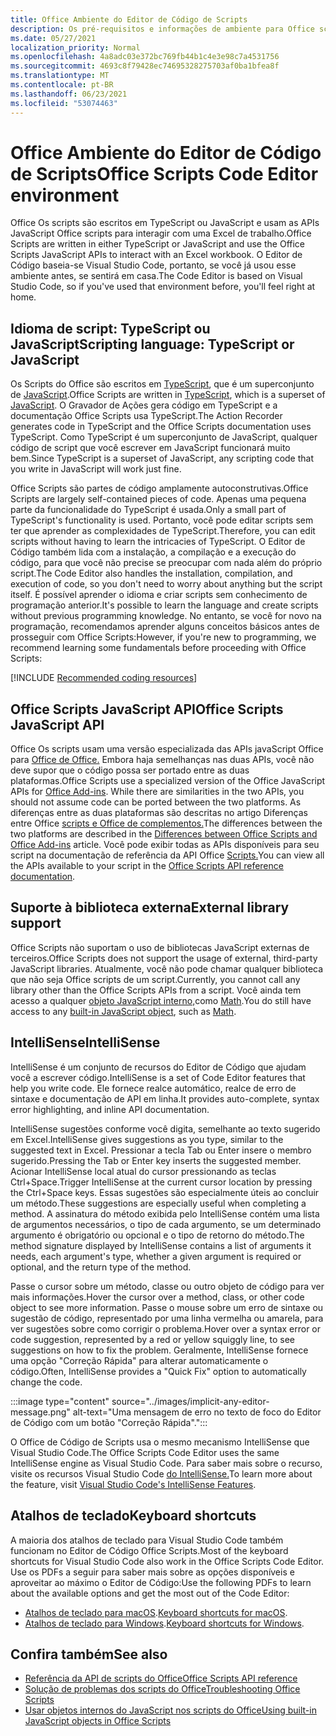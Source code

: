 ```yaml
---
title: Office Ambiente do Editor de Código de Scripts
description: Os pré-requisitos e informações de ambiente para Office scripts em Excel na Web.
ms.date: 05/27/2021
localization_priority: Normal
ms.openlocfilehash: 4a8adc03e372bc769fb44b1c4e3e98c7a4531756
ms.sourcegitcommit: 4693c8f79428ec74695328275703af0ba1bfea8f
ms.translationtype: MT
ms.contentlocale: pt-BR
ms.lasthandoff: 06/23/2021
ms.locfileid: "53074463"
---
```

# <a name="office-scripts-code-editor-environment"></a><span data-ttu-id="f446e-103">Office Ambiente do Editor de Código de Scripts</span><span class="sxs-lookup"><span data-stu-id="f446e-103">Office Scripts Code Editor environment</span></span>

<span data-ttu-id="f446e-104">Office Os scripts são escritos em TypeScript ou JavaScript e usam as APIs JavaScript Office scripts para interagir com uma Excel de trabalho.</span><span class="sxs-lookup"><span data-stu-id="f446e-104">Office Scripts are written in either TypeScript or JavaScript and use the Office Scripts JavaScript APIs to interact with an Excel workbook.</span></span> <span data-ttu-id="f446e-105">O Editor de Código baseia-se Visual Studio Code, portanto, se você já usou esse ambiente antes, se sentirá em casa.</span><span class="sxs-lookup"><span data-stu-id="f446e-105">The Code Editor is based on Visual Studio Code, so if you've used that environment before, you'll feel right at home.</span></span>

## <a name="scripting-language-typescript-or-javascript"></a><span data-ttu-id="f446e-106">Idioma de script: TypeScript ou JavaScript</span><span class="sxs-lookup"><span data-stu-id="f446e-106">Scripting language: TypeScript or JavaScript</span></span>

<span data-ttu-id="f446e-107">Os Scripts do Office são escritos em [TypeScript](https://www.typescriptlang.org/docs/home.html), que é um superconjunto de [JavaScript](https://developer.mozilla.org/docs/Web/JavaScript).</span><span class="sxs-lookup"><span data-stu-id="f446e-107">Office Scripts are written in [TypeScript](https://www.typescriptlang.org/docs/home.html), which is a superset of [JavaScript](https://developer.mozilla.org/docs/Web/JavaScript).</span></span> <span data-ttu-id="f446e-108">O Gravador de Ações gera código em TypeScript e a documentação Office Scripts usa TypeScript.</span><span class="sxs-lookup"><span data-stu-id="f446e-108">The Action Recorder generates code in TypeScript and the Office Scripts documentation uses TypeScript.</span></span> <span data-ttu-id="f446e-109">Como TypeScript é um superconjunto de JavaScript, qualquer código de script que você escrever em JavaScript funcionará muito bem.</span><span class="sxs-lookup"><span data-stu-id="f446e-109">Since TypeScript is a superset of JavaScript, any scripting code that you write in JavaScript will work just fine.</span></span>

<span data-ttu-id="f446e-110">Office Scripts são partes de código amplamente autoconstrutivas.</span><span class="sxs-lookup"><span data-stu-id="f446e-110">Office Scripts are largely self-contained pieces of code.</span></span> <span data-ttu-id="f446e-111">Apenas uma pequena parte da funcionalidade do TypeScript é usada.</span><span class="sxs-lookup"><span data-stu-id="f446e-111">Only a small part of TypeScript's functionality is used.</span></span> <span data-ttu-id="f446e-112">Portanto, você pode editar scripts sem ter que aprender as complexidades de TypeScript.</span><span class="sxs-lookup"><span data-stu-id="f446e-112">Therefore, you can edit scripts without having to learn the intricacies of TypeScript.</span></span> <span data-ttu-id="f446e-113">O Editor de Código também lida com a instalação, a compilação e a execução do código, para que você não precise se preocupar com nada além do próprio script.</span><span class="sxs-lookup"><span data-stu-id="f446e-113">The Code Editor also handles the installation, compilation, and execution of code, so you don't need to worry about anything but the script itself.</span></span> <span data-ttu-id="f446e-114">É possível aprender o idioma e criar scripts sem conhecimento de programação anterior.</span><span class="sxs-lookup"><span data-stu-id="f446e-114">It's possible to learn the language and create scripts without previous programming knowledge.</span></span> <span data-ttu-id="f446e-115">No entanto, se você for novo na programação, recomendamos aprender alguns conceitos básicos antes de prosseguir com Office Scripts:</span><span class="sxs-lookup"><span data-stu-id="f446e-115">However, if you're new to programming, we recommend learning some fundamentals before proceeding with Office Scripts:</span></span>

[!INCLUDE [Recommended coding resources](../includes/coding-basics-references.md)]

## <a name="office-scripts-javascript-api"></a><span data-ttu-id="f446e-116">Office Scripts JavaScript API</span><span class="sxs-lookup"><span data-stu-id="f446e-116">Office Scripts JavaScript API</span></span>

<span data-ttu-id="f446e-117">Office Os scripts usam uma versão especializada das APIs javaScript Office para [Office de Office.](/office/dev/add-ins/overview/index) Embora haja semelhanças nas duas APIs, você não deve supor que o código possa ser portado entre as duas plataformas.</span><span class="sxs-lookup"><span data-stu-id="f446e-117">Office Scripts use a specialized version of the Office JavaScript APIs for [Office Add-ins](/office/dev/add-ins/overview/index). While there are similarities in the two APIs, you should not assume code can be ported between the two platforms.</span></span> <span data-ttu-id="f446e-118">As diferenças entre as duas plataformas são descritas no artigo Diferenças entre Office [scripts e Office de complementos.](../resources/add-ins-differences.md#apis)</span><span class="sxs-lookup"><span data-stu-id="f446e-118">The differences between the two platforms are described in the [Differences between Office Scripts and Office Add-ins](../resources/add-ins-differences.md#apis) article.</span></span> <span data-ttu-id="f446e-119">Você pode exibir todas as APIs disponíveis para seu script na documentação de referência da API Office [Scripts.](/javascript/api/office-scripts/overview)</span><span class="sxs-lookup"><span data-stu-id="f446e-119">You can view all the APIs available to your script in the [Office Scripts API reference documentation](/javascript/api/office-scripts/overview).</span></span>

## <a name="external-library-support"></a><span data-ttu-id="f446e-120">Suporte à biblioteca externa</span><span class="sxs-lookup"><span data-stu-id="f446e-120">External library support</span></span>

<span data-ttu-id="f446e-121">Office Scripts não suportam o uso de bibliotecas JavaScript externas de terceiros.</span><span class="sxs-lookup"><span data-stu-id="f446e-121">Office Scripts does not support the usage of external, third-party JavaScript libraries.</span></span> <span data-ttu-id="f446e-122">Atualmente, você não pode chamar qualquer biblioteca que não seja Office scripts de um script.</span><span class="sxs-lookup"><span data-stu-id="f446e-122">Currently, you cannot call any library other than the Office Scripts APIs from a script.</span></span> <span data-ttu-id="f446e-123">Você ainda tem acesso a qualquer [objeto JavaScript interno,](../develop/javascript-objects.md)como [Math](https://developer.mozilla.org/docs/Web/JavaScript/Reference/Global_Objects/Math).</span><span class="sxs-lookup"><span data-stu-id="f446e-123">You do still have access to any [built-in JavaScript object](../develop/javascript-objects.md), such as [Math](https://developer.mozilla.org/docs/Web/JavaScript/Reference/Global_Objects/Math).</span></span>

## <a name="intellisense"></a><span data-ttu-id="f446e-124">IntelliSense</span><span class="sxs-lookup"><span data-stu-id="f446e-124">IntelliSense</span></span>

<span data-ttu-id="f446e-125">IntelliSense é um conjunto de recursos do Editor de Código que ajudam você a escrever código.</span><span class="sxs-lookup"><span data-stu-id="f446e-125">IntelliSense is a set of Code Editor features that help you write code.</span></span> <span data-ttu-id="f446e-126">Ele fornece realce automático, realce de erro de sintaxe e documentação de API em linha.</span><span class="sxs-lookup"><span data-stu-id="f446e-126">It provides auto-complete, syntax error highlighting, and inline API documentation.</span></span>

<span data-ttu-id="f446e-127">IntelliSense sugestões conforme você digita, semelhante ao texto sugerido em Excel.</span><span class="sxs-lookup"><span data-stu-id="f446e-127">IntelliSense gives suggestions as you type, similar to the suggested text in Excel.</span></span> <span data-ttu-id="f446e-128">Pressionar a tecla Tab ou Enter insere o membro sugerido.</span><span class="sxs-lookup"><span data-stu-id="f446e-128">Pressing the Tab or Enter key inserts the suggested member.</span></span> <span data-ttu-id="f446e-129">Acionar IntelliSense local atual do cursor pressionando as teclas Ctrl+Space.</span><span class="sxs-lookup"><span data-stu-id="f446e-129">Trigger IntelliSense at the current cursor location by pressing the Ctrl+Space keys.</span></span> <span data-ttu-id="f446e-130">Essas sugestões são especialmente úteis ao concluir um método.</span><span class="sxs-lookup"><span data-stu-id="f446e-130">These suggestions are especially useful when completing a method.</span></span> <span data-ttu-id="f446e-131">A assinatura do método exibida pelo IntelliSense contém uma lista de argumentos necessários, o tipo de cada argumento, se um determinado argumento é obrigatório ou opcional e o tipo de retorno do método.</span><span class="sxs-lookup"><span data-stu-id="f446e-131">The method signature displayed by IntelliSense contains a list of arguments it needs, each argument's type, whether a given argument is required or optional, and the return type of the method.</span></span>

<span data-ttu-id="f446e-132">Passe o cursor sobre um método, classe ou outro objeto de código para ver mais informações.</span><span class="sxs-lookup"><span data-stu-id="f446e-132">Hover the cursor over a method, class, or other code object to see more information.</span></span> <span data-ttu-id="f446e-133">Passe o mouse sobre um erro de sintaxe ou sugestão de código, representado por uma linha vermelha ou amarela, para ver sugestões sobre como corrigir o problema.</span><span class="sxs-lookup"><span data-stu-id="f446e-133">Hover over a syntax error or code suggestion, represented by a red or yellow squiggly line, to see suggestions on how to fix the problem.</span></span> <span data-ttu-id="f446e-134">Geralmente, IntelliSense fornece uma opção "Correção Rápida" para alterar automaticamente o código.</span><span class="sxs-lookup"><span data-stu-id="f446e-134">Often, IntelliSense provides a "Quick Fix" option to automatically change the code.</span></span>

:::image type="content" source="../images/implicit-any-editor-message.png" alt-text="Uma mensagem de erro no texto de foco do Editor de Código com um botão &quot;Correção Rápida&quot;.":::

<span data-ttu-id="f446e-136">O Office de Código de Scripts usa o mesmo mecanismo IntelliSense que Visual Studio Code.</span><span class="sxs-lookup"><span data-stu-id="f446e-136">The Office Scripts Code Editor uses the same IntelliSense engine as Visual Studio Code.</span></span> <span data-ttu-id="f446e-137">Para saber mais sobre o recurso, visite os recursos Visual Studio Code [do IntelliSense.](https://code.visualstudio.com/docs/editor/intellisense#_intellisense-features)</span><span class="sxs-lookup"><span data-stu-id="f446e-137">To learn more about the feature, visit [Visual Studio Code's IntelliSense Features](https://code.visualstudio.com/docs/editor/intellisense#_intellisense-features).</span></span>

## <a name="keyboard-shortcuts"></a><span data-ttu-id="f446e-138">Atalhos de teclado</span><span class="sxs-lookup"><span data-stu-id="f446e-138">Keyboard shortcuts</span></span>

<span data-ttu-id="f446e-139">A maioria dos atalhos de teclado para Visual Studio Code também funcionam no Editor de Código Office Scripts.</span><span class="sxs-lookup"><span data-stu-id="f446e-139">Most of the keyboard shortcuts for Visual Studio Code also work in the Office Scripts Code Editor.</span></span> <span data-ttu-id="f446e-140">Use os PDFs a seguir para saber mais sobre as opções disponíveis e aproveitar ao máximo o Editor de Código:</span><span class="sxs-lookup"><span data-stu-id="f446e-140">Use the following PDFs to learn about the available options and get the most out of the Code Editor:</span></span>

- <span data-ttu-id="f446e-141">[Atalhos de teclado para macOS](https://code.visualstudio.com/shortcuts/keyboard-shortcuts-macos.pdf).</span><span class="sxs-lookup"><span data-stu-id="f446e-141">[Keyboard shortcuts for macOS](https://code.visualstudio.com/shortcuts/keyboard-shortcuts-macos.pdf).</span></span>
- <span data-ttu-id="f446e-142">[Atalhos de teclado para Windows](https://code.visualstudio.com/shortcuts/keyboard-shortcuts-windows.pdf).</span><span class="sxs-lookup"><span data-stu-id="f446e-142">[Keyboard shortcuts for Windows](https://code.visualstudio.com/shortcuts/keyboard-shortcuts-windows.pdf).</span></span>

## <a name="see-also"></a><span data-ttu-id="f446e-143">Confira também</span><span class="sxs-lookup"><span data-stu-id="f446e-143">See also</span></span>

- [<span data-ttu-id="f446e-144">Referência da API de scripts do Office</span><span class="sxs-lookup"><span data-stu-id="f446e-144">Office Scripts API reference</span></span>](/javascript/api/office-scripts/overview)
- [<span data-ttu-id="f446e-145">Solução de problemas dos scripts do Office</span><span class="sxs-lookup"><span data-stu-id="f446e-145">Troubleshooting Office Scripts</span></span>](../testing/troubleshooting.md)
- [<span data-ttu-id="f446e-146">Usar objetos internos do JavaScript nos scripts do Office</span><span class="sxs-lookup"><span data-stu-id="f446e-146">Using built-in JavaScript objects in Office Scripts</span></span>](../develop/javascript-objects.md)
